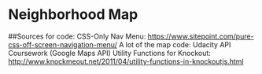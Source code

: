 # Neighborhood Map

##Sources for code:
CSS-Only Nav Menu: https://www.sitepoint.com/pure-css-off-screen-navigation-menu/
A lot of the map code: Udacity API Coursework (Google Maps API)
Utility Functions for Knockout: http://www.knockmeout.net/2011/04/utility-functions-in-knockoutjs.html